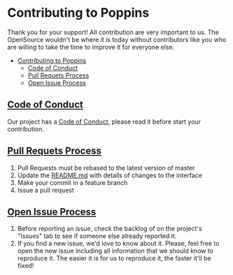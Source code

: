 # Contributing to Poppins  

Thank you for your support! All contribution are very important to us. The OpenSource wouldn't be where it is today without contributors like you who are willing to take the time to improve it for everyone else.

- [Contributing to Poppins](#contributing-to-poppins)
  - [Code of Conduct](#code-of-conduct)
  - [Pull Requets Process](#pull-requets-process)
  - [Open Issue Process](#open-issue-process)


## [Code of Conduct](./doc/guides/contributing/code-of-conduct.md)

Our project has a
[Code of Conduct](https://github.com/bancodobrasil/poppins/blob/master/CODE_OF_CONDUCT.md), please read it before start your contribution.

## [Pull Requets Process](./doc/guides/contributing/code-of-conduct.md)  

  1. Pull Requests must be rebased to the latest version of master
  2. Update the [README.md](https://github.com/bancodobrasil/poppins/blob/master/README.md) with details of changes to the interface
  3. Make your commit in a feature branch
  4. Issue a pull request

## [Open Issue Process](./doc/guides/contributing/code-of-conduct.md)  

  1. Before reporting an issue, check the backlog of on the project's "Issues" tab to see if someone else already reported it.
  2. If you find a new issue, we'd love to know about it. Please, feel free to open the new issue including all information that we should know to reproduce it. The easier it is for us to reproduce it, the faster it'll be fixed!